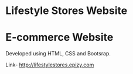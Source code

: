 # Lifestyle Stores Website
# E-commerce Website
Developed using HTML, CSS and Bootsrap.

Link- http://lifestylestores.epizy.com
